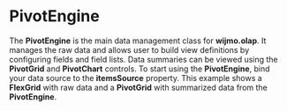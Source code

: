 PivotEngine
===========

The **PivotEngine** is the main data management class for **wijmo.olap**. It manages the raw data and allows user to build view definitions by configuring fields and field lists. Data summaries can be viewed using the **PivotGrid** and **PivotChart** controls. To start using the **PivotEngine**, bind your data source to the **itemsSource** property. This example shows a **FlexGrid** with raw data and a **PivotGrid** with summarized data from the **PivotEngine**.
